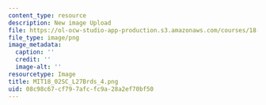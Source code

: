 ```yaml
---
content_type: resource
description: New image Upload
file: https://ol-ocw-studio-app-production.s3.amazonaws.com/courses/18-02sc-multivariable-calculus-fall-2010/08c98c67cf797afcfc9a28a2ef70bf50_MIT18_02SC_L27Brds_4.png
file_type: image/png
image_metadata:
  caption: ''
  credit: ''
  image-alt: ''
resourcetype: Image
title: MIT18_02SC_L27Brds_4.png
uid: 08c98c67-cf79-7afc-fc9a-28a2ef70bf50
---
```

